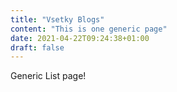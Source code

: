 ```yaml
---
title: "Vsetky Blogs"
content: "This is one generic page"
date: 2021-04-22T09:24:38+01:00
draft: false
---
```


Generic List page!

